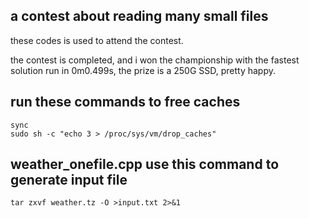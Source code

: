 a contest about reading many small files
---------------------------------------
these codes is used to attend the contest.

the contest is completed, and i won the championship with the fastest solution run in 0m0.499s, the prize is a 250G SSD, pretty happy.

run these commands to free caches
---------------------------------

	sync
	sudo sh -c "echo 3 > /proc/sys/vm/drop_caches"

weather_onefile.cpp use this command to generate input file
------------------------------------------------------------
	tar zxvf weather.tz -O >input.txt 2>&1
